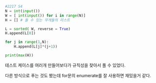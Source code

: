 ```python
#2217 S4
N = int(input())
W = [ int(input()) for i in range(N)]
H = [] # 들 수 있는 무게들의 리스트

L = sorted( W, reverse = True)
H.append(L[0])

for j in range(1,N):
    H.append(L[j]*(j+1))

print(max(H))
```

테스트 케이스를 여러개 만들어보다가 규칙성을 찾아서 풀 수 있었다.

다른 방식으로 푸는 것도 봤는데 for문의 enumerate를 잘 사용하면 재밌을거 같다.